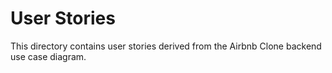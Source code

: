 # User Stories

This directory contains user stories derived from the Airbnb Clone backend use case diagram.
